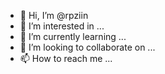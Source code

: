 - 👋 Hi, I’m @rpziin
- 👀 I’m interested in ...
- 🌱 I’m currently learning ...
- 💞️ I’m looking to collaborate on ...
- 📫 How to reach me ...

<!---
rpziin/rpziin is a ✨ special ✨ repository because its `README.md` (this file) appears on your GitHub profile.
You can click the Preview link to take a look at your changes.
--->
